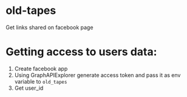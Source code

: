 # old-tapes
Get links shared on facebook page


# Getting access to users data:
1. Create facebook app
2. Using GraphAPIExplorer generate access token and pass it as env variable to `old_tapes` 
3. Get user_id